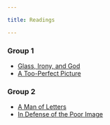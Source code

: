 ```yaml
---

title: Readings

---
```


### Group 1
- [Glass, Irony, and God](http://s3.amazonaws.com/arena-attachments/2558953/d7e1f94c0073ce187c166e8847bef503.pdf?1534349638)
- [A Too-Perfect Picture](https://www.nytimes.com/2016/04/03/magazine/a-too-perfect-picture.html?rref=collection%2Fbyline%2Fteju-cole&action=click&contentCollection=undefined&region=stream&module=stream_unit&version=latest&contentPlacement=5&pgtype=collection)

### Group 2
- [A Man of Letters](https://www.newyorker.com/magazine/2010/06/28/a-man-of-letters-2)
- [In Defense of the Poor Image](https://www.e-flux.com/journal/10/61362/in-defense-of-the-poor-image/)
